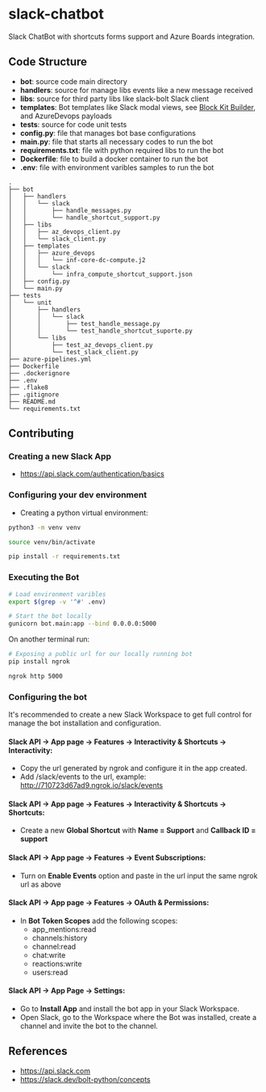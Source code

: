 # slack-chatbot

Slack ChatBot with shortcuts forms support and Azure Boards integration.

## Code Structure

- **bot**: source code main directory
- **handlers**: source for manage libs events like a new message received
- **libs**: source for third party libs like slack-bolt Slack client
- **templates**: Bot templates like Slack modal views, see [Block Kit Builder](https://app.slack.com/block-kit-builder), and AzureDevops payloads
- **tests**: source for code unit tests
- **config.py**: file that manages bot base configurations
- **main.py**: file that starts all necessary codes to run the bot
- **requirements.txt**: file with python required libs to run the bot
- **Dockerfile**: file to build a docker container to run the bot
- **.env**: file with environment varibles samples to run the bot

```
.
├── bot
│   ├── handlers
│   │   └── slack
│   │       ├── handle_messages.py
│   │       └── handle_shortcut_support.py
│   ├── libs
│   │   ├── az_devops_client.py
│   │   └── slack_client.py
│   ├── templates
│   │   ├── azure_devops
│   │   │   └── inf-core-dc-compute.j2
│   │   └── slack
│   │       └── infra_compute_shortcut_support.json
│   ├── config.py
│   └── main.py
├── tests
│   └── unit
│       ├── handlers
│       │   └── slack
│       │       ├── test_handle_message.py
│       │       └── test_handle_shortcut_suporte.py
│       └── libs
│           ├── test_az_devops_client.py
│           └── test_slack_client.py
├── azure-pipelines.yml
├── Dockerfile
├── .dockerignore
├── .env
├── .flake8
├── .gitignore
├── README.md
└── requirements.txt
```

## Contributing

### Creating a new Slack App

- https://api.slack.com/authentication/basics

### Configuring your dev environment

- Creating a python virtual environment:

```sh
python3 -m venv venv

source venv/bin/activate

pip install -r requirements.txt
```

### Executing the Bot

```sh
# Load environment varibles
export $(grep -v '^#' .env)

# Start the bot locally
gunicorn bot.main:app --bind 0.0.0.0:5000
```

On another terminal run:

```sh
# Exposing a public url for our locally running bot
pip install ngrok

ngrok http 5000
```

### Configuring the bot

It's recommended to create a new Slack Workspace to get full control for
manage the bot installation and configuration.

#### Slack API -> App page -> Features -> Interactivity & Shortcuts -> Interactivity:

- Copy the url generated by ngrok and configure it in the app created.
-  Add /slack/events to the url, example: http://710723d67ad9.ngrok.io/slack/events

#### Slack API -> App page -> Features -> Interactivity & Shortcuts -> Shortcuts:

- Create a new **Global Shortcut** with **Name = Support** and **Callback ID = support**

#### Slack API -> App page -> Features -> Event Subscriptions:

- Turn on **Enable Events** option and paste in the url input the same ngrok url as above

#### Slack API -> App page -> Features -> OAuth & Permissions:

- In **Bot Token Scopes** add the following scopes:
    - app_mentions:read
    - channels:history
    - channel:read
    - chat:write
    - reactions:write
    - users:read

#### Slack API -> App Page -> Settings:

- Go to **Install App** and install the bot app in your Slack Workspace.
- Open Slack, go to the Workspace where the Bot was installed, create a channel and invite the bot to the channel.

## References

- https://api.slack.com
- https://slack.dev/bolt-python/concepts
